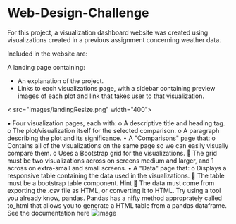 # Web-Design-Challenge

For this project, a visualization dashboard website was created using visualizations created in a previous assignment concerning weather data.  

Included in the website are:

A landing page containing: 
<ul>
  <li>An explanation of the project.</li>
  <li>Links to each visualizations page, with a sidebar containing preview images of each plot and link that takes user to that visualization.</li>
</ul>

< src="Images/landingResize.png" width="400">

•	Four visualization pages, each with: 
o	A descriptive title and heading tag.
o	The plot/visualization itself for the selected comparison.
o	A paragraph describing the plot and its significance.
•	A "Comparisons" page that: 
o	Contains all of the visualizations on the same page so we can easily visually compare them.
o	Uses a Bootstrap grid for the visualizations. 
	The grid must be two visualizations across on screens medium and larger, and 1 across on extra-small and small screens.
•	A "Data" page that: 
o	Displays a responsive table containing the data used in the visualizations. 
	The table must be a bootstrap table component. Hint 
	The data must come from exporting the .csv file as HTML, or converting it to HTML. Try using a tool you already know, pandas. Pandas has a nifty method approprately called to_html that allows you to generate a HTML table from a pandas dataframe. See the documentation here 
![image](https://user-images.githubusercontent.com/74555609/119051532-ea264700-b988-11eb-9f1c-eae4414b1532.png)
